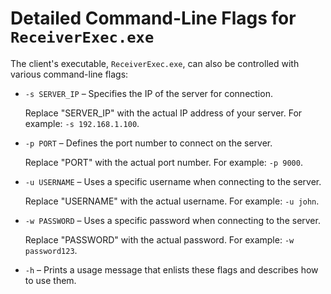 # Detailed Command-Line Flags for `ReceiverExec.exe`

The client's executable, `ReceiverExec.exe`, can also be controlled with various command-line flags:

- `-s SERVER_IP` – Specifies the IP of the server for connection.

  Replace "SERVER_IP" with the actual IP address of your server. For example: `-s 192.168.1.100`.

- `-p PORT` – Defines the port number to connect on the server.

  Replace "PORT" with the actual port number. For example: `-p 9000`.

- `-u USERNAME` – Uses a specific username when connecting to the server.

  Replace "USERNAME" with the actual username. For example: `-u john`.

- `-w PASSWORD` – Uses a specific password when connecting to the server.

  Replace "PASSWORD" with the actual password. For example: `-w password123`.

- `-h` – Prints a usage message that enlists these flags and describes how to use them.